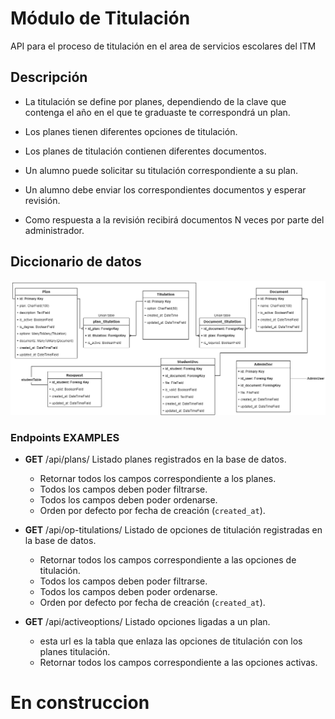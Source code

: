 # Módulo de Titulación

API para el proceso de titulación en el area de servicios escolares del ITM

## Descripción

- La titulación se define por planes, dependiendo de la clave que contenga el año en el que te graduaste te correspondrá un plan.

- Los planes tienen diferentes opciones de titulación.

- Los planes de titulación contienen diferentes documentos.

- Un alumno puede solicitar su titulación correspondiente a su plan.

- Un alumno debe enviar los correspondientes documentos y esperar revisión.

- Como respuesta a la revisión recibirá documentos N veces por parte del administrador.

## Diccionario de datos

![Diccionario de datos](../.vuepress/public/module-titulation.png)

### Endpoints EXAMPLES

- **GET** /api/plans/ Listado planes registrados en la base de datos.
  - Retornar todos los campos correspondiente a los planes.
  - Todos los campos deben poder filtrarse.
  - Todos los campos deben poder ordenarse.
  - Orden por defecto por fecha de creación (`created_at`).


- **GET** /api/op-titulations/ Listado de opciones de titulación registradas en la base de datos.
  - Retornar todos los campos correspondiente a las opciones de titulación.
  - Todos los campos deben poder filtrarse.
  - Todos los campos deben poder ordenarse.
  - Orden por defecto por fecha de creación (`created_at`).

- **GET** /api/activeoptions/ Listado opciones ligadas a un plan.
  - esta url es la tabla que enlaza las opciones de titulación con los planes titulación.
  - Retornar todos los campos correspondiente a las opciones activas.

# En construccion
